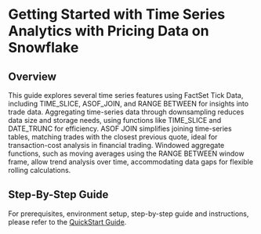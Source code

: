 # Getting Started with Time Series Analytics with Pricing Data on Snowflake
## Overview

This guide explores several time series features using FactSet Tick Data, including TIME_SLICE, ASOF_JOIN, and RANGE BETWEEN for insights into trade data. Aggregating time-series data through downsampling reduces data size and storage needs, using functions like TIME_SLICE and DATE_TRUNC for efficiency. ASOF JOIN simplifies joining time-series tables, matching trades with the closest previous quote, ideal for transaction-cost analysis in financial trading. Windowed aggregate functions, such as moving averages using the RANGE BETWEEN window frame, allow trend analysis over time, accommodating data gaps for flexible rolling calculations.

## Step-By-Step Guide

For prerequisites, environment setup, step-by-step guide and instructions, please refer to the [QuickStart Guide](https://quickstarts.snowflake.com/guide/getting-started-with-time-series-analytics-with-pricing-data-on-snowflake).
